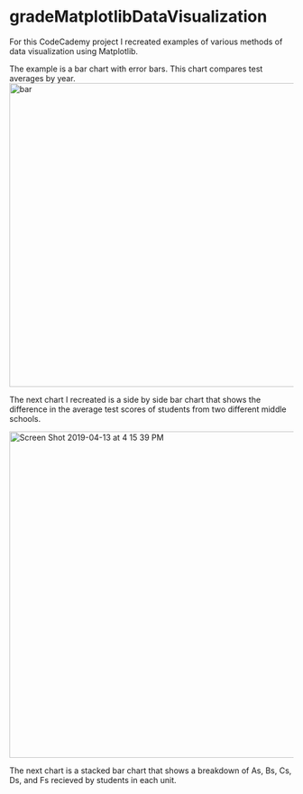 # gradeMatplotlibDataVisualization
For this CodeCademy project I recreated examples of various methods of data visualization using Matplotlib. 

The example is a bar chart with error bars. This chart compares test averages by year. 
<img width="538" alt="bar" src="https://user-images.githubusercontent.com/46868984/55982632-9f11b400-5c99-11e9-8605-984d84e76a16.png">

The next chart I recreated is a side by side bar chart that shows the difference in the average test scores of students from two different middle schools. 

<img width="578" alt="Screen Shot 2019-04-13 at 4 15 39 PM" src="https://user-images.githubusercontent.com/46868984/56080934-7f000300-5e07-11e9-9fae-c170a0434b1e.png">

The next chart is a stacked bar chart that shows a breakdown of As, Bs, Cs, Ds, and Fs recieved by students in each unit. 

